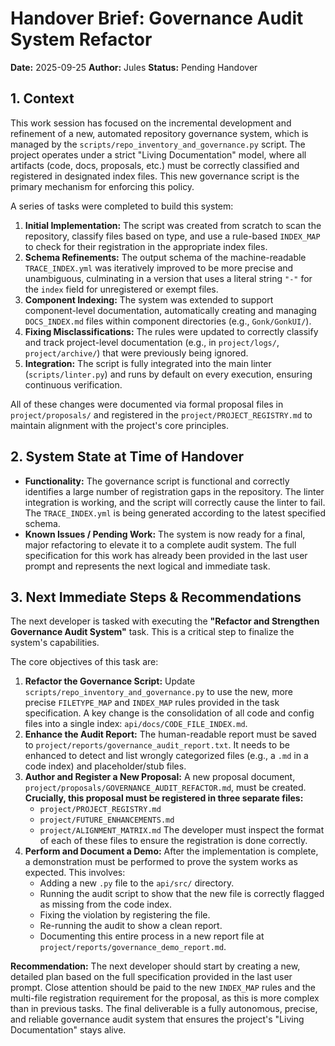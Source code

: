 # Handover Brief: Governance Audit System Refactor

**Date:** 2025-09-25
**Author:** Jules
**Status:** Pending Handover

## 1. Context

This work session has focused on the incremental development and refinement of a new, automated repository governance system, which is managed by the `scripts/repo_inventory_and_governance.py` script. The project operates under a strict "Living Documentation" model, where all artifacts (code, docs, proposals, etc.) must be correctly classified and registered in designated index files. This new governance script is the primary mechanism for enforcing this policy.

A series of tasks were completed to build this system:
1.  **Initial Implementation:** The script was created from scratch to scan the repository, classify files based on type, and use a rule-based `INDEX_MAP` to check for their registration in the appropriate index files.
2.  **Schema Refinements:** The output schema of the machine-readable `TRACE_INDEX.yml` was iteratively improved to be more precise and unambiguous, culminating in a version that uses a literal string `"-"` for the `index` field for unregistered or exempt files.
3.  **Component Indexing:** The system was extended to support component-level documentation, automatically creating and managing `DOCS_INDEX.md` files within component directories (e.g., `Gonk/GonkUI/`).
4.  **Fixing Misclassifications:** The rules were updated to correctly classify and track project-level documentation (e.g., in `project/logs/`, `project/archive/`) that were previously being ignored.
5.  **Integration:** The script is fully integrated into the main linter (`scripts/linter.py`) and runs by default on every execution, ensuring continuous verification.

All of these changes were documented via formal proposal files in `project/proposals/` and registered in the `project/PROJECT_REGISTRY.md` to maintain alignment with the project's core principles.

## 2. System State at Time of Handover

*   **Functionality:** The governance script is functional and correctly identifies a large number of registration gaps in the repository. The linter integration is working, and the script will correctly cause the linter to fail. The `TRACE_INDEX.yml` is being generated according to the latest specified schema.
*   **Known Issues / Pending Work:** The system is now ready for a final, major refactoring to elevate it to a complete audit system. The full specification for this work has already been provided in the last user prompt and represents the next logical and immediate task.

## 3. Next Immediate Steps & Recommendations

The next developer is tasked with executing the **"Refactor and Strengthen Governance Audit System"** task. This is a critical step to finalize the system's capabilities.

The core objectives of this task are:
1.  **Refactor the Governance Script:** Update `scripts/repo_inventory_and_governance.py` to use the new, more precise `FILETYPE_MAP` and `INDEX_MAP` rules provided in the task specification. A key change is the consolidation of all code and config files into a single index: `api/docs/CODE_FILE_INDEX.md`.
2.  **Enhance the Audit Report:** The human-readable report must be saved to `project/reports/governance_audit_report.txt`. It needs to be enhanced to detect and list wrongly categorized files (e.g., a `.md` in a code index) and placeholder/stub files.
3.  **Author and Register a New Proposal:** A new proposal document, `project/proposals/GOVERNANCE_AUDIT_REFACTOR.md`, must be created. **Crucially, this proposal must be registered in three separate files:**
    *   `project/PROJECT_REGISTRY.md`
    *   `project/FUTURE_ENHANCEMENTS.md`
    *   `project/ALIGNMENT_MATRIX.md`
    The developer must inspect the format of each of these files to ensure the registration is done correctly.
4.  **Perform and Document a Demo:** After the implementation is complete, a demonstration must be performed to prove the system works as expected. This involves:
    *   Adding a new `.py` file to the `api/src/` directory.
    *   Running the audit script to show that the new file is correctly flagged as missing from the code index.
    *   Fixing the violation by registering the file.
    *   Re-running the audit to show a clean report.
    *   Documenting this entire process in a new report file at `project/reports/governance_demo_report.md`.

**Recommendation:** The next developer should start by creating a new, detailed plan based on the full specification provided in the last user prompt. Close attention should be paid to the new `INDEX_MAP` rules and the multi-file registration requirement for the proposal, as this is more complex than in previous tasks. The final deliverable is a fully autonomous, precise, and reliable governance audit system that ensures the project's "Living Documentation" stays alive.